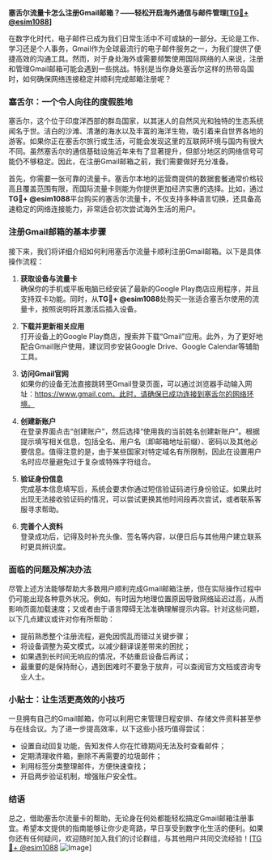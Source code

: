 **塞舌尔流量卡怎么注册Gmail邮箱？——轻松开启海外通信与邮件管理[[TG💪+ @esim1088](https://t.me/s/esim1088)]**

在数字化时代，电子邮件已成为我们日常生活中不可或缺的一部分。无论是工作、学习还是个人事务，Gmail作为全球最流行的电子邮件服务之一，为我们提供了便捷高效的沟通工具。然而，对于身处海外或需要频繁使用国际网络的人来说，注册和管理Gmail邮箱可能会遇到一些挑战。特别是当你身处塞舌尔这样的热带岛国时，如何确保网络连接稳定并顺利完成邮箱注册呢？

### 塞舌尔：一个令人向往的度假胜地

塞舌尔，这个位于印度洋西部的群岛国家，以其迷人的自然风光和独特的生态系统闻名于世。洁白的沙滩、清澈的海水以及丰富的海洋生物，吸引着来自世界各地的游客。如果你正在塞舌尔旅行或生活，可能会发现这里的互联网环境与国内有很大不同。虽然塞舌尔的通信基础设施近年来有了显著提升，但部分地区的网络信号可能仍不够稳定。因此，在注册Gmail邮箱之前，我们需要做好充分准备。

首先，你需要一张可靠的流量卡。塞舌尔本地的运营商提供的数据套餐通常价格较高且覆盖范围有限，而国际流量卡则能为你提供更加经济实惠的选择。比如，通过**TG💪+ @esim1088**平台购买的塞舌尔流量卡，不仅支持多种语言切换，还具备高速稳定的网络连接能力，非常适合初次尝试海外生活的用户。

### 注册Gmail邮箱的基本步骤

接下来，我们将详细介绍如何利用塞舌尔流量卡顺利注册Gmail邮箱。以下是具体操作流程：

1. **获取设备与流量卡**  
   确保你的手机或平板电脑已经安装了最新的Google Play商店应用程序，并且支持双卡功能。同时，从**TG💪+ @esim1088**处购买一张适合塞舌尔使用的流量卡，按照说明将其激活后插入设备。

2. **下载并更新相关应用**  
   打开设备上的Google Play商店，搜索并下载“Gmail”应用。此外，为了更好地配合Gmail账户使用，建议同步安装Google Drive、Google Calendar等辅助工具。

3. **访问Gmail官网**  
   如果你的设备无法直接跳转至Gmail登录页面，可以通过浏览器手动输入网址：https://www.gmail.com。此时，请确保已成功连接到塞舌尔的网络环境。

4. **创建新账户**  
   在登录界面点击“创建账户”，然后选择“使用我的当前姓名创建新账户”。根据提示填写相关信息，包括全名、用户名（即邮箱地址前缀）、密码以及其他必要信息。值得注意的是，由于某些国家对特定域名有所限制，因此在设置用户名时应尽量避免过于复杂或特殊字符组合。

5. **验证身份信息**  
   完成基本信息填写后，系统会要求你通过短信验证码进行身份验证。如果此时出现无法接收验证码的情况，可以尝试更换其他时间段再次尝试，或者联系客服寻求帮助。

6. **完善个人资料**  
   登录成功后，记得及时补充头像、签名等内容，以便日后与其他用户建立联系时更具辨识度。

### 面临的问题及解决办法

尽管上述方法能够帮助大多数用户顺利完成Gmail邮箱注册，但在实际操作过程中仍可能出现各种意外状况。例如，有时因为地理位置原因导致网络延迟过高，从而影响页面加载速度；又或者由于语言障碍无法准确理解提示内容。针对这些问题，以下几点建议或许对你有所帮助：

- 提前熟悉整个注册流程，避免因慌乱而错过关键步骤；
- 将设备调整为英文模式，以减少翻译误差带来的困扰；
- 如果遇到长时间无响应的情况，不妨重启设备后再试；
- 最重要的是保持耐心，遇到困难时不要急于放弃，可以查阅官方文档或咨询专业人士。

### 小贴士：让生活更高效的小技巧

一旦拥有自己的Gmail邮箱，你可以利用它来管理日程安排、存储文件资料甚至参与在线会议。为了进一步提高效率，以下这些小技巧值得尝试：

- 设置自动回复功能，告知发件人你在忙碌期间无法及时查看邮件；
- 定期清理收件箱，删除不再需要的垃圾邮件；
- 利用标签分类整理邮件，方便快速查找；
- 开启两步验证机制，增强账户安全性。

### 结语

总之，借助塞舌尔流量卡的帮助，无论身在何处都能轻松搞定Gmail邮箱注册事宜。希望本文提供的指南能够让你少走弯路，早日享受到数字化生活的便利。如果你还有任何疑问，欢迎随时加入我们的讨论群组，与其他用户共同交流经验！[[TG💪+ @esim1088](https://t.me/s/esim1088) ![Image](https://i.postimg.cc/4NQfJmqS/Snipaste-2025-05-13-00-14-12.png)]